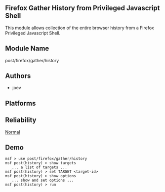 ## Firefox Gather History from Privileged Javascript Shell

This module allows collection of the entire browser history 
from a Firefox Privileged Javascript Shell.


## Module Name
post/firefox/gather/history

## Authors
* joev





## Platforms


## Reliability
[Normal](https://github.com/rapid7/metasploit-framework/wiki/Exploit-Ranking)

## Demo

```
msf > use post/firefox/gather/history
msf post(history) > show targets
   ... a list of targets ...
msf post(history) > set TARGET <target-id>
msf post(history) > show options
   ... show and set options ...
msf post(history) > run
```
    
    